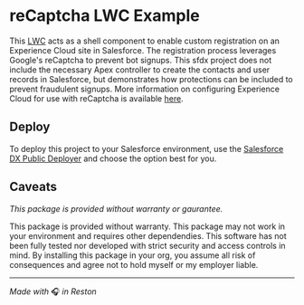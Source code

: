 # reCaptcha LWC Example

This [LWC](https://developer.salesforce.com/docs/component-library/documentation/lwc) acts as a shell component to enable custom registration on an Experience Cloud site in Salesforce. The registration process leverages Google's reCaptcha to prevent bot signups. This sfdx project does not include the necessary Apex controller to create the contacts and user records in Salesforce, but demonstrates how protections can be included to prevent fraudulent signups. More information on configuring Experience Cloud for use with reCaptcha is available [here](https://www.learnexperiencecloud.com/article/Implementing-reCAPTCHA-in-Community-Cloud#LWCSupport).

## Deploy

To deploy this project to your Salesforce environment, use the [Salesforce DX Public Deployer](https://hosted-scratch.herokuapp.com/byoo?template=https://github.com/thisisjohnny/sf-recaptcha-registration) and choose the option best for you.

## Caveats
*This package is provided without warranty or gaurantee.*

This package is provided without warranty. This package may not work in your environment and requires other dependendies. This software has not been fully tested nor developed with strict security and access controls in mind. By installing this package in your org, you assume all risk of consequences and agree not to hold myself or my employer liable.

----
_Made with_ 🎧 _in Reston_